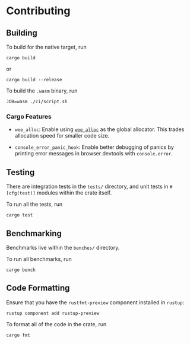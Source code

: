 # Contributing

## Building

To build for the native target, run

```
cargo build
```

or

```
cargo build --release
```

To build the `.wasm` binary, run

```
JOB=wasm ./ci/script.sh
```

### Cargo Features

* `wee_alloc`: Enable using [`wee_alloc`](https://github.com/rustwasm/wee_alloc)
  as the global allocator. This trades allocation speed for smaller code size.

* `console_error_panic_hook`: Enable better debugging of panics by printing
  error messages in browser devtools with `console.error`.

## Testing

There are integration tests in the `tests/` directory, and unit tests in
`#[cfg(test)]` modules within the crate itself.

To run all the tests, run

```
cargo test
```

## Benchmarking

Benchmarks live within the `benches/` directory.

To run all benchmarks, run

```
cargo bench
```

## Code Formatting

Ensure that you have the `rustfmt-preview` component installed in `rustup`:

```
rustup component add rustup-preview
```

To format all of the code in the crate, run

```
cargo fmt
```
